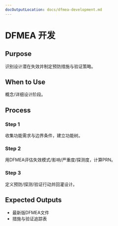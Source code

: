 ```yaml
---
docOutputLocation: docs/dfmea-development.md
---
```


# DFMEA 开发

## Purpose

识别设计潜在失效并制定预防措施与验证策略。

## When to Use

概念/详细设计阶段。

## Process

### Step 1

收集功能需求与边界条件，建立功能树。

### Step 2

用DFMEA评估失效模式/影响/严重度/探测度，计算PRN。

### Step 3

定义预防/探测/验证行动并回灌设计。

## Expected Outputs

- 最新版DFMEA文件
- 措施与验证追踪表
